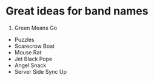 # Great ideas for band names

1. Green Means Go
- Puzzles
- Scarecrow Boat
- Mouse Rat
- Jet Black Pope
- Angel Snack
- Server Side Sync Up
